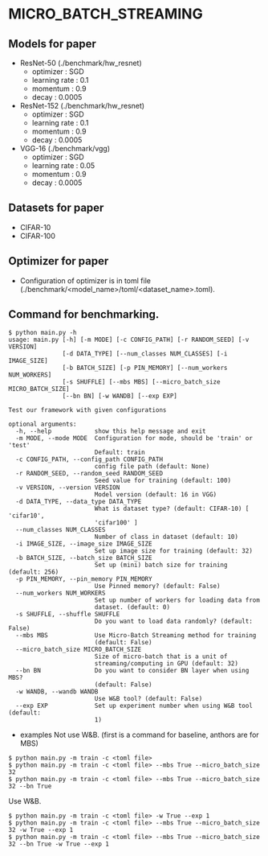# MICRO_BATCH_STREAMING

## Models for paper
- ResNet-50 (./benchmark/hw_resnet)
    - optimizer : SGD
    - learning rate : 0.1
    - momentum : 0.9
    - decay : 0.0005
- ResNet-152 (./benchmark/hw_resnet)
    - optimizer : SGD
    - learning rate : 0.1
    - momentum : 0.9
    - decay : 0.0005
- VGG-16 (./benchmark/vgg)
    - optimizer : SGD
    - learning rate : 0.05
    - momentum : 0.9
    - decay : 0.0005

## Datasets for paper
- CIFAR-10
- CIFAR-100

## Optimizer for paper
- Configuration of optimizer is in toml file (./benchmark/<model_name>/toml/<dataset_name>.toml).

## Command for benchmarking.
```
$ python main.py -h
usage: main.py [-h] [-m MODE] [-c CONFIG_PATH] [-r RANDOM_SEED] [-v VERSION]
               [-d DATA_TYPE] [--num_classes NUM_CLASSES] [-i IMAGE_SIZE]
               [-b BATCH_SIZE] [-p PIN_MEMORY] [--num_workers NUM_WORKERS]
               [-s SHUFFLE] [--mbs MBS] [--micro_batch_size MICRO_BATCH_SIZE]
               [--bn BN] [-w WANDB] [--exp EXP]

Test our framework with given configurations

optional arguments:
  -h, --help            show this help message and exit
  -m MODE, --mode MODE  Configuration for mode, should be 'train' or 'test'
                        Default: train
  -c CONFIG_PATH, --config_path CONFIG_PATH
                        config file path (default: None)
  -r RANDOM_SEED, --random_seed RANDOM_SEED
                        Seed value for training (default: 100)
  -v VERSION, --version VERSION
                        Model version (default: 16 in VGG)
  -d DATA_TYPE, --data_type DATA_TYPE
                        What is dataset type? (default: CIFAR-10) [ 'cifar10',
                        'cifar100' ]
  --num_classes NUM_CLASSES
                        Number of class in dataset (default: 10)
  -i IMAGE_SIZE, --image_size IMAGE_SIZE
                        Set up image size for training (default: 32)
  -b BATCH_SIZE, --batch_size BATCH_SIZE
                        Set up (mini) batch size for training (default: 256)
  -p PIN_MEMORY, --pin_memory PIN_MEMORY
                        Use Pinned memory? (default: False)
  --num_workers NUM_WORKERS
                        Set up number of workers for loading data from
                        dataset. (default: 0)
  -s SHUFFLE, --shuffle SHUFFLE
                        Do you want to load data randomly? (default: False)
  --mbs MBS             Use Micro-Batch Streaming method for training
                        (default: False)
  --micro_batch_size MICRO_BATCH_SIZE
                        Size of micro-batch that is a unit of
                        streaming/computing in GPU (default: 32)
  --bn BN               Do you want to consider BN layer when using MBS?
                        (default: False)
  -w WANDB, --wandb WANDB
                        Use W&B tool? (default: False)
  --exp EXP             Set up experiment number when using W&B tool (default:
                        1)
```
- examples
Not use W&B. (first is a command for baseline, anthors are for MBS)
```
$ python main.py -m train -c <toml file>
$ python main.py -m train -c <toml file> --mbs True --micro_batch_size 32
$ python main.py -m train -c <toml file> --mbs True --micro_batch_size 32 --bn True
```
Use W&B.
```
$ python main.py -m train -c <toml file> -w True --exp 1
$ python main.py -m train -c <toml file> --mbs True --micro_batch_size 32 -w True --exp 1
$ python main.py -m train -c <toml file> --mbs True --micro_batch_size 32 --bn True -w True --exp 1
```

